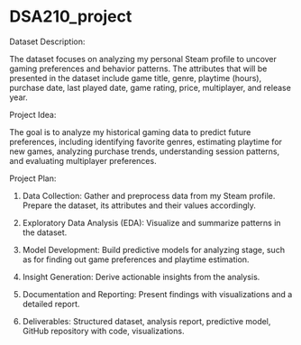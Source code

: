 # DSA210_project

Dataset Description:

The dataset focuses on analyzing my personal Steam profile to uncover gaming preferences and behavior patterns. The attributes that will be presented in the dataset include game title, genre, playtime (hours), purchase date, last played date, game rating, price, multiplayer, and release year.

Project Idea:

The goal is to analyze my historical gaming data to predict future preferences, including identifying favorite genres, estimating playtime for new games, analyzing purchase trends, understanding session patterns, and evaluating multiplayer preferences.

Project Plan:

1) Data Collection: Gather and preprocess data from my Steam profile. Prepare the dataset, its attributes and their values accordingly.

2) Exploratory Data Analysis (EDA): Visualize and summarize patterns in the dataset.

3) Model Development: Build predictive models for analyzing stage, such as for finding out game preferences and playtime estimation.

4) Insight Generation: Derive actionable insights from the analysis.

5) Documentation and Reporting: Present findings with visualizations and a detailed report.

6) Deliverables: Structured dataset, analysis report, predictive model, GitHub repository with code, visualizations.
